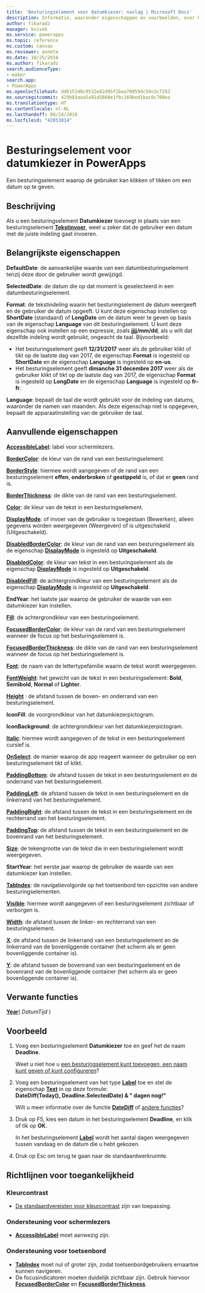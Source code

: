 ```yaml
---
title: 'Besturingselement voor datumkiezer: naslag | Microsoft Docs'
description: Informatie, waaronder eigenschappen en voorbeelden, over het besturingselement Datumkiezer
author: fikaradz
manager: kvivek
ms.service: powerapps
ms.topic: reference
ms.custom: canvas
ms.reviewer: anneta
ms.date: 10/25/2016
ms.author: fikaradz
search.audienceType:
- maker
search.app:
- PowerApps
ms.openlocfilehash: ddb15340c9532e82d95f1bea70959dc59cdc7283
ms.sourcegitcommit: 429b83aaa5a91d5868e1fbc169bed1bac0c709ea
ms.translationtype: HT
ms.contentlocale: nl-NL
ms.lasthandoff: 08/24/2018
ms.locfileid: "42853814"
---
```

# <a name="date-picker-control-in-powerapps"></a>Besturingselement voor datumkiezer in PowerApps
Een besturingselement waarop de gebruiker kan klikken of tikken om een datum op te geven.

## <a name="description"></a>Beschrijving
Als u een besturingselement **Datumkiezer** toevoegt in plaats van een besturingselement **[Tekstinvoer](control-text-input.md)**, weet u zeker dat de gebruiker een datum met de juiste indeling gaat invoeren.

## <a name="key-properties"></a>Belangrijkste eigenschappen
**DefaultDate**: de aanvankelijke waarde van een datumbesturingselement tenzij deze door de gebruiker wordt gewijzigd.

**SelectedDate**: de datum die op dat moment is geselecteerd in een datumbesturingselement.

**Format**: de tekstindeling waarin het besturingselement de datum weergeeft en de gebruiker de datum opgeeft. U kunt deze eigenschap instellen op **ShortDate** (standaard) of **LongDate** om de datum weer te geven op basis van de eigenschap **Language** van dit besturingselement. U kunt deze eigenschap ook instellen op een expressie, zoals **jjjj/mm/dd**, als u wilt dat dezelfde indeling wordt gebruikt, ongeacht de taal. Bijvoorbeeld:

* Het besturingselement geeft **12/31/2017** weer als de gebruiker klikt of tikt op de laatste dag van 2017, de eigenschap **Format** is ingesteld op **ShortDate** en de eigenschap **Language** is ingesteld op **en-us**.
* Het besturingselement geeft **dimanche 31 decembre 2017** weer als de gebruiker klikt of tikt op de laatste dag van 2017, de eigenschap **Format** is ingesteld op **LongDate** en de eigenschap **Language** is ingesteld op **fr-fr**.

**Language**: bepaalt de taal die wordt gebruikt voor de indeling van datums, waaronder de namen van maanden. Als deze eigenschap niet is opgegeven, bepaalt de apparaatinstelling van de gebruiker de taal.

## <a name="additional-properties"></a>Aanvullende eigenschappen
**[AccessibleLabel](properties-accessibility.md)**: label voor schermlezers.

**[BorderColor](properties-color-border.md)**: de kleur van de rand van een besturingselement.

**[BorderStyle](properties-color-border.md)**: hiermee wordt aangegeven of de rand van een besturingselement **effen**, **onderbroken** of **gestippeld** is, of dat er **geen** rand is.

**[BorderThickness](properties-color-border.md)**: de dikte van de rand van een besturingselement.

**[Color](properties-color-border.md)**: de kleur van de tekst in een besturingselement.

**[DisplayMode](properties-core.md)**: of invoer van de gebruiker is toegestaan (Bewerken), alleen gegevens worden weergegeven (Weergeven) of is uitgeschakeld (Uitgeschakeld).

**[DisabledBorderColor](properties-color-border.md)**: de kleur van de rand van een besturingselement als de eigenschap **[DisplayMode](properties-core.md)** is ingesteld op **Uitgeschakeld**.

**[DisabledColor](properties-color-border.md)**: de kleur van tekst in een besturingselement als de eigenschap **[DisplayMode](properties-core.md)** is ingesteld op **Uitgeschakeld**.

**[DisabledFill](properties-color-border.md)**: de achtergrondkleur van een besturingselement als de eigenschap **[DisplayMode](properties-core.md)** is ingesteld op **Uitgeschakeld**.

**EndYear**: het laatste jaar waarop de gebruiker de waarde van een datumkiezer kan instellen.

**[Fill](properties-color-border.md)**: de achtergrondkleur van een besturingselement.

**[FocusedBorderColor](properties-color-border.md)**: de kleur van de rand van een besturingselement wanneer de focus op het besturingselement is.

**[FocusedBorderThickness](properties-color-border.md)**: de dikte van de rand van een besturingselement wanneer de focus op het besturingselement is.

**[Font](properties-text.md)**: de naam van de lettertypefamilie waarin de tekst wordt weergegeven.

**[FontWeight](properties-text.md)**: het gewicht van de tekst in een besturingselement: **Bold**, **Semibold**, **Normal** of **Lighter**.

**[Height](properties-size-location.md)** : de afstand tussen de boven- en onderrand van een besturingselement.

**IconFill**: de voorgrondkleur van het datumkiezerpictogram.

**IconBackground**: de achtergrondkleur van het datumkiezerpictogram.

**[Italic](properties-text.md)**: hiermee wordt aangegeven of de tekst in een besturingselement cursief is.

**[OnSelect](properties-core.md)**: de manier waarop de app reageert wanneer de gebruiker op een besturingselement tikt of klikt.

**[PaddingBottom](properties-size-location.md)**: de afstand tussen de tekst in een besturingselement en de onderrand van het besturingselement.

**[PaddingLeft](properties-size-location.md)**: de afstand tussen de tekst in een besturingselement en de linkerrand van het besturingselement.

**[PaddingRight](properties-size-location.md)**: de afstand tussen de tekst in een besturingselement en de rechterrand van het besturingselement.

**[PaddingTop](properties-size-location.md)**: de afstand tussen de tekst in een besturingselement en de bovenrand van het besturingselement.

**[Size](properties-text.md)**: de tekengrootte van de tekst die in een besturingselement wordt weergegeven.

**StartYear**: het eerste jaar waarop de gebruiker de waarde van een datumkiezer kan instellen.

**[TabIndex](properties-accessibility.md)**: de navigatievolgorde op het toetsenbord ten opzichte van andere besturingselementen.

**[Visible](properties-core.md)**: hiermee wordt aangegeven of een besturingselement zichtbaar of verborgen is.

**[Width](properties-size-location.md)**: de afstand tussen de linker- en rechterrand van een besturingselement.

**[X](properties-size-location.md)**: de afstand tussen de linkerrand van een besturingselement en de linkerrand van de bovenliggende container (het scherm als er geen bovenliggende container is).

**[Y](properties-size-location.md)**: de afstand tussen de bovenrand van een besturingselement en de bovenrand van de bovenliggende container (het scherm als er geen bovenliggende container is).

## <a name="related-functions"></a>Verwante functies
**[Year](../functions/function-datetime-parts.md)**( *DatumTijd* )

## <a name="example"></a>Voorbeeld
1. Voeg een besturingselement **Datumkiezer** toe en geef het de naam **Deadline**.

    Weet u niet hoe u [een besturingselement kunt toevoegen, een naam kunt geven of kunt configureren](../add-configure-controls.md)?
2. Voeg een besturingselement van het type **[Label](control-text-box.md)** toe en stel de eigenschap **[Text](properties-core.md)** in op deze formule:
   <br>**DateDiff(Today(), Deadline.SelectedDate) & " dagen nog!"**

    Wilt u meer informatie over de functie **[DateDiff](../functions/function-dateadd-datediff.md)** of [andere functies](../formula-reference.md)?
3. Druk op F5, kies een datum in het besturingselement **Deadline**, en klik of tik op **OK**.

    In het besturingselement **[Label](control-text-box.md)** wordt het aantal dagen weergegeven tussen vandaag en de datum die u hebt gekozen.
4. Druk op Esc om terug te gaan naar de standaardwerkruimte.


## <a name="accessibility-guidelines"></a>Richtlijnen voor toegankelijkheid
### <a name="color-contrast"></a>Kleurcontrast
* [De standaardvereisten voor kleurcontrast](../accessible-apps-color.md) zijn van toepassing.

### <a name="screen-reader-support"></a>Ondersteuning voor schermlezers
* **[AccessibleLabel](properties-accessibility.md)** moet aanwezig zijn.

### <a name="keyboard-support"></a>Ondersteuning voor toetsenbord
* **[TabIndex](properties-accessibility.md)** moet nul of groter zijn, zodat toetsenbordgebruikers ernaartoe kunnen navigeren.
* De focusindicatoren moeten duidelijk zichtbaar zijn. Gebruik hiervoor **[FocusedBorderColor](properties-color-border.md)** en **[FocusedBorderThickness](properties-color-border.md)**.
